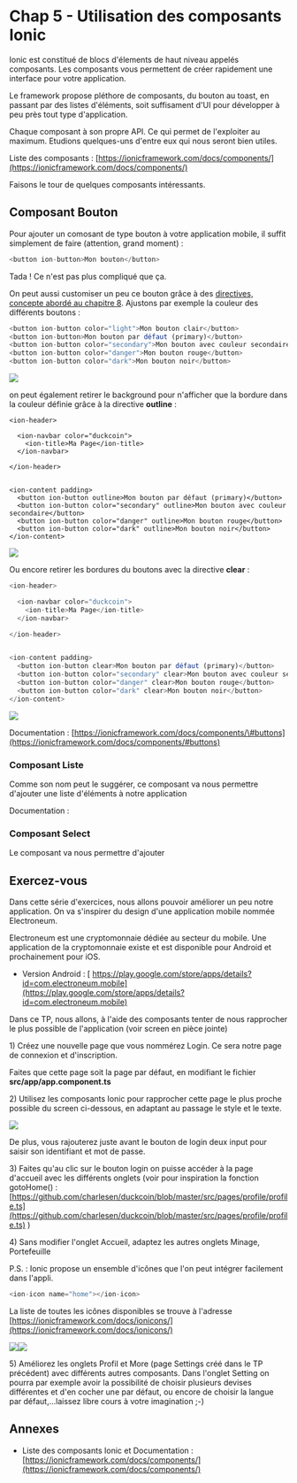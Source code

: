 # Chap 5 - Utilisation des composants Ionic

Ionic est constitué de blocs d'élements de haut niveau appelés composants. Les composants vous permettent de créer rapidement une interface pour votre application.

Le framework propose pléthore de composants, du bouton au toast, en passant par des listes d'éléments, soit suffisament d'UI pour développer à peu près tout type d'application.

Chaque composant à son propre API. Ce qui permet de l'exploiter au maximum. Etudions quelques-uns d'entre eux qui nous seront bien utiles.

Liste des composants : [https://ionicframework.com/docs/components/](https://ionicframework.com/docs/components/)

Faisons le tour de quelques composants intéressants.

## Composant Bouton

Pour ajouter un comosant de type bouton à votre application mobile, il suffit simplement de faire \(attention, grand moment\) :

```js
<button ion-button>Mon bouton</button>
```

Tada ! Ce n'est pas plus compliqué que ça.

On peut aussi customiser un peu ce bouton grâce à des [directives, concepte abordé au chapitre 8](/chap-8-architecture-avancee-dune-application-ionic-composants-directives-providers-et-modules.md). Ajustons par exemple la couleur des différents boutons :

```js
<button ion-button color="light">Mon bouton clair</button>
<button ion-button>Mon bouton par défaut (primary)</button>
<button ion-button color="secondary">Mon bouton avec couleur secondaire</button>
<button ion-button color="danger">Mon bouton rouge</button>
<button ion-button color="dark">Mon bouton noir</button>
```

![](/assets/composant_boutons_1.png)

on peut également retirer le background pour n'afficher que la bordure dans la couleur définie grâce à la directive **outline** :

```
<ion-header>

  <ion-navbar color="duckcoin">
    <ion-title>Ma Page</ion-title>
  </ion-navbar>

</ion-header>


<ion-content padding>
  <button ion-button outline>Mon bouton par défaut (primary)</button>
  <button ion-button color="secondary" outline>Mon bouton avec couleur secondaire</button>
  <button ion-button color="danger" outline>Mon bouton rouge</button>
  <button ion-button color="dark" outline>Mon bouton noir</button>
</ion-content>

```

![](/assets/composant_boutons_3.png)

Ou encore retirer les bordures du boutons avec la directive **clear** : 

```js
<ion-header>

  <ion-navbar color="duckcoin">
    <ion-title>Ma Page</ion-title>
  </ion-navbar>

</ion-header>


<ion-content padding>
  <button ion-button clear>Mon bouton par défaut (primary)</button>
  <button ion-button color="secondary" clear>Mon bouton avec couleur secondaire</button>
  <button ion-button color="danger" clear>Mon bouton rouge</button>
  <button ion-button color="dark" clear>Mon bouton noir</button>
</ion-content>

```

![](/assets/composant_boutons_2.png)



Documentation : [https://ionicframework.com/docs/components/\#buttons](https://ionicframework.com/docs/components/#buttons)



### Composant Liste

Comme son nom peut le suggérer, ce composant va nous permettre d'ajouter une liste d'éléments à notre application



Documentation : 

### Composant Select

Le composant va nous permettre d'ajouter

## Exercez-vous

Dans cette série d'exercices, nous allons pouvoir améliorer un peu notre application. On va s'inspirer du design d'une application mobile nommée Electroneum.

Electroneum est une cryptomonnaie dédiée au secteur du mobile. Une application de la cryptomonnaie existe et est disponible pour Android et prochainement pour iOS.

* Version Android : [ https://play.google.com/store/apps/details?id=com.electroneum.mobile](https://play.google.com/store/apps/details?id=com.electroneum.mobile)

Dans ce TP, nous allons, à l'aide des composants tenter de nous rapprocher le plus possible de l'application \(voir screen en pièce jointe\)

1\) Créez une nouvelle page que vous nommérez Login. Ce sera notre page de connexion et d'inscription.

Faites que cette page soit la page par défaut, en modifiant le fichier **src/app/app.component.ts**

2\) Utilisez les composants Ionic pour rapprocher cette page le plus proche possible du screen ci-dessous, en adaptant au passage le style et le texte.

![](/assets/login_img.jpg)

De plus, vous rajouterez juste avant le bouton de login deux input pour saisir son identifiant et mot de passe.

3\) Faites qu'au clic sur le bouton login on puisse accéder à  la page d'accueil avec les différents onglets \(voir pour inspiration la fonction gotoHome\(\) : [https://github.com/charlesen/duckcoin/blob/master/src/pages/profile/profile.ts](https://github.com/charlesen/duckcoin/blob/master/src/pages/profile/profile.ts) \)

4\) Sans modifier l'onglet Accueil, adaptez les autres onglets Minage, Portefeuille

P.S. : Ionic propose un ensemble d'icônes que l'on peut intégrer facilement dans l'appli.

```js
<ion-icon name="home"></ion-icon>
```

La liste de toutes les icônes disponibles se trouve à l'adresse  [https://ionicframework.com/docs/ionicons/](https://ionicframework.com/docs/ionicons/)

![](/assets/miner_img.jpg)![](/assets/wallet_img.jpg)

5\) Améliorez les onglets Profil et More \(page Settings créé dans le TP précédent\) avec différents autres composants. Dans l'onglet Setting on pourra par exemple avoir la possibilité de choisir plusieurs devises différentes et d'en cocher une par défaut, ou encore de choisir la langue par défaut,...laissez libre cours à votre imagination ;-\)

## Annexes

* Liste des composants Ionic et Documentation : [https://ionicframework.com/docs/components/](https://ionicframework.com/docs/components/)



